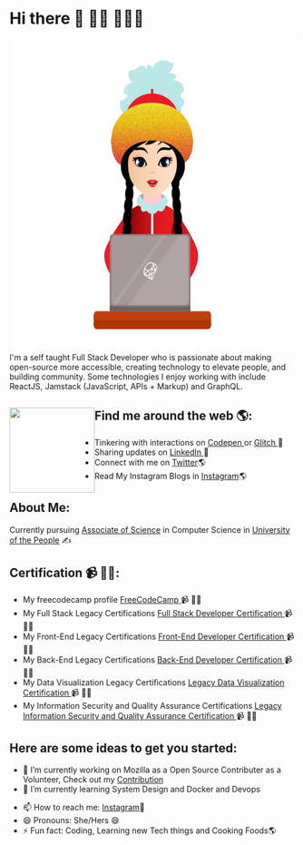 # Hi there 👋 👋🏾 👩🏾‍💻



<img src="https://github.com/codershona/codershona/blob/master/me%201%20.png" width="950" height="550" alt="banner that says developer girl - software engineer, content creator and community organizer alongside a cartoon illustration of Monica">
I'm a self taught Full Stack Developer who is passionate about making open-source more accessible, creating technology to elevate people, and building community. Some technologies I enjoy working with include ReactJS, Jamstack (JavaScript, APIs + Markup) and GraphQL. 


## Find me around the web 🌎: <img align="left" width="150" height="150" src="https://github.com/M0nica/M0nica/blob/main/octomonica/m0nica-octocat-rotating.gif?raw=true"></a>

- Tinkering with interactions on <a href="https://codepen.io/techertech"> Codepen </a> or <a href="https://glitch.com/@devolikaa"> Glitch </a>  🏓
- Sharing updates on <a href="#"> LinkedIn </a> 💼
- Connect with me on [Twitter](https://twitter.com/BRupanzel)🌎
- Read My Instagram Blogs in [Instagram](https://www.instagram.com/goldcodetech/)🌎

## About Me:
 Currently pursuing [Associate of Science](https://www.uopeople.edu/programs/cs/degrees/computer-science-associates-degree/) in Computer Science in [University of the People](https://www.uopeople.edu/) ✍

## Certification 📹 ✍🏾:
- My freecodecamp profile <a href="https://www.freecodecamp.org/falgunislam"> FreeCodeCamp </a> 📹 ✍🏾
- My Full Stack Legacy Certifications <a href="https://www.freecodecamp.org/certification/falgunislam/full-stack"> Full Stack Developer Certification </a> 📹 ✍🏾
- My Front-End Legacy Certifications <a href="https://www.freecodecamp.org/certification/falgunislam/legacy-front-end"> Front-End Developer Certification </a> 📹 ✍🏾
- My Back-End Legacy Certifications <a href="https://www.freecodecamp.org/certification/falgunislam/legacy-back-end"> Back-End Developer Certification </a> 📹 ✍🏾
- My Data Visualization Legacy Certifications <a href="https://www.freecodecamp.org/certification/falgunislam/legacy-data-visualization"> Legacy Data Visualization Certification </a> 📹 ✍🏾
- My Information Security and Quality Assurance Certifications <a href="https://www.freecodecamp.org/certification/falgunislam/information-security-and-quality-assurance"> Legacy Information Security and Quality Assurance Certification </a> 📹 ✍🏾


## Here are some ideas to get you started:

- 🔭 I’m currently working on Mozilla as a Open Source Contributer as a Volunteer, Check out my [Contribution](https://bugzilla.mozilla.org/user_profile?user_id=675496)
- 🌱 I’m currently learning System Design and Docker and Devops
<!-- - 👯 I’m looking to collaborate on ... -->
<!-- - 🤔 I’m looking for help with ... -->
<!-- - 💬 Ask me about ... -->
- 📫 How to reach me: [Instagram](https://www.instagram.com/goldcodetech/)💬
- 😄 Pronouns: She/Hers 😄
- ⚡ Fun fact: Coding, Learning new Tech things and Cooking Foods🌎

